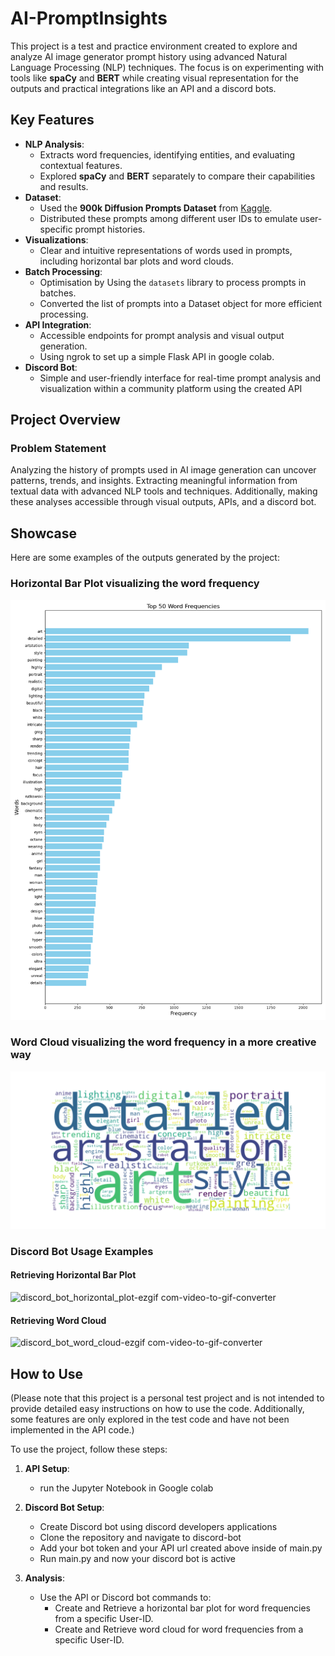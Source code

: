 # AI-PromptInsights

This project is a test and practice environment created to explore and analyze AI image generator prompt history using advanced Natural Language Processing (NLP) techniques. The focus is on experimenting with tools like **spaCy** and **BERT** while creating visual representation for the outputs and practical integrations like an API and a discord bots.

## Key Features
- **NLP Analysis**: 
  - Extracts word frequencies, identifying entities, and evaluating contextual features.
  - Explored **spaCy** and **BERT** separately to compare their capabilities and results.
- **Dataset**:
  - Used the **900k Diffusion Prompts Dataset** from [Kaggle](https://www.kaggle.com/datasets/tanreinama/900k-diffusion-prompts-dataset/data).
  - Distributed these prompts among different user IDs to emulate user-specific prompt histories.
- **Visualizations**:
  - Clear and intuitive representations of words used in prompts, including horizontal bar plots and word clouds.
- **Batch Processing**:
  - Optimisation by Using the `datasets` library to process prompts in batches.
  - Converted the list of prompts into a Dataset object for more efficient processing.
- **API Integration**:
  - Accessible endpoints for prompt analysis and visual output generation.
  - Using ngrok to set up a simple Flask API in google colab.
- **Discord Bot**:
  - Simple and user-friendly interface for real-time prompt analysis and visualization within a community platform using the created API

## Project Overview

### Problem Statement
Analyzing the history of prompts used in AI image generation can uncover patterns, trends, and insights. Extracting meaningful information from textual data with advanced NLP tools and techniques. Additionally, making these analyses accessible through visual outputs, APIs, and a discord bot.



## Showcase

Here are some examples of the outputs generated by the project:

### Horizontal Bar Plot visualizing the word frequency 
![Horizontal Bar Plot](samples/word_frequencies.png)

### Word Cloud visualizing the word frequency in a more creative way
![Word Cloud](samples/word_cloud.png)

### Discord Bot Usage Examples

#### Retrieving Horizontal Bar Plot
![discord_bot_horizontal_plot-ezgif com-video-to-gif-converter](https://github.com/user-attachments/assets/c239df9a-0f48-483a-9607-2053b2b26a18)


#### Retrieving Word Cloud
![discord_bot_word_cloud-ezgif com-video-to-gif-converter](https://github.com/user-attachments/assets/0f0b72c2-3dc7-4a9b-b021-c5b16ad01be0)

## How to Use

(Please note that this project is a personal test project and is not intended to provide detailed easy instructions on how to use the code. Additionally, some features are only explored in the test code and have not been implemented in the API code.)

To use the project, follow these steps:

1. **API Setup**:
   - run the Jupyter Notebook in Google colab

2. **Discord Bot Setup**:
   - Create Discord bot using discord developers applications
   - Clone the repository and navigate to discord-bot
   - Add your bot token and your API url created above inside of main.py
   - Run main.py and now your discord bot is active
    
4. **Analysis**:
   - Use the API or Discord bot commands to:
     - Create and Retrieve a horizontal bar plot for word frequencies from a specific User-ID.
     - Create and Retrieve word cloud for word frequencies from a specific User-ID.
